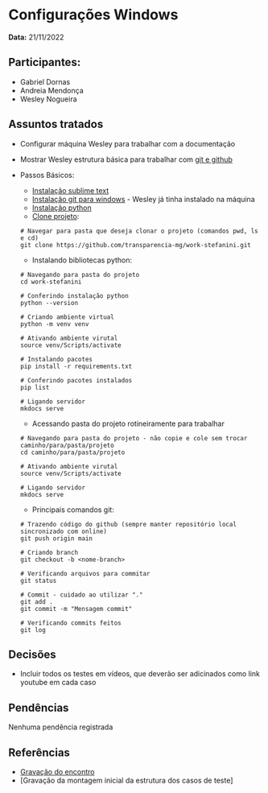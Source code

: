 # Configurações Windows

**Data:** 21/11/2022

## Participantes:
      
- Gabriel Dornas
- Andreia Mendonça
- Wesley Nogueira

## Assuntos tratados

- Configurar máquina Wesley para trabalhar com a documentação
- Mostrar Wesley estrutura básica para trabalhar com [git e github](../../git_and_github)
- Passos Básicos:
	- [Instalação sublime text](https://www.sublimetext.com/download)
	- [Instalação git para windows](https://gitforwindows.org/) - Wesley já tinha instalado na máquina
	- [Instalação python](https://www.python.org/downloads/)
	- [Clone projeto](https://github.com/transparencia-mg/work-stefanini):

	```
	# Navegar para pasta que deseja clonar o projeto (comandos pwd, ls e cd)
	git clone https://github.com/transparencia-mg/work-stefanini.git
	``` 	
	- Instalando bibliotecas python:

	```
	# Navegando para pasta do projeto
	cd work-stefanini

	# Conferindo instalação python
	python --version

	# Criando ambiente virtual
	python -m venv venv

	# Ativando ambiente virutal
	source venv/Scripts/activate

	# Instalando pacotes
	pip install -r requirements.txt

	# Conferindo pacotes instalados
	pip list

	# Ligando servidor
	mkdocs serve
	```

	- Acessando pasta do projeto rotineiramente para trabalhar

	```
	# Navegando para pasta do projeto - não copie e cole sem trocar caminho/para/pasta/projeto
	cd caminho/para/pasta/projeto

	# Ativando ambiente virutal
	source venv/Scripts/activate

	# Ligando servidor
	mkdocs serve
	```

	- Principais comandos git:

	```
	# Trazendo código do github (sempre manter repositório local sincronizado com online)
	git push origin main

	# Criando branch
	git checkout -b <nome-branch>

	# Verificando arquivos para commitar
	git status

	# Commit - cuidado ao utilizar "."
	git add .
	git commit -m "Mensagem commit"

	# Verificando commits feitos
	git log
	```

## Decisões

- Incluir todos os testes em vídeos, que deverão ser adicinados como link youtube em cada caso

## Pendências

Nenhuma pendência registrada

## Referências

- [Gravação do encontro]()
- [Gravação da montagem inicial da estrutura dos casos de teste]
